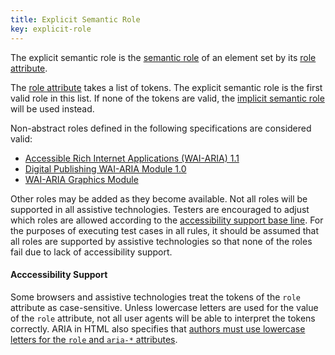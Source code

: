 ```yaml
---
title: Explicit Semantic Role
key: explicit-role
---
```


The explicit semantic role is the [semantic role](#semantic-role) of an element set by its [role attribute](https://www.w3.org/TR/html/dom.html#aria-role-attribute).

The [role attribute](https://www.w3.org/TR/html/dom.html#aria-role-attribute) takes a list of tokens. The explicit semantic role is the first valid role in this list. If none of the tokens are valid, the [implicit semantic role](#implicit-role) will be used instead.

Non-abstract roles defined in the following specifications are considered valid:

- [Accessible Rich Internet Applications (WAI-ARIA) 1.1](https://www.w3.org/TR/wai-aria-1.1/)
- [Digital Publishing WAI-ARIA Module 1.0](https://www.w3.org/TR/dpub-aria-1.0/)
- [WAI-ARIA Graphics Module](https://www.w3.org/TR/graphics-aria-1.0/)

Other roles may be added as they become available. Not all roles will be supported in all assistive technologies. Testers are encouraged to adjust which roles are allowed according to the [accessibility support base line](https://www.w3.org/TR/WCAG-EM/#step1c). For the purposes of executing test cases in all rules, it should be assumed that all roles are supported by assistive technologies so that none of the roles fail due to lack of accessibility support.

#### Acccessibility Support

Some browsers and assistive technologies treat the tokens of the `role` attribute as case-sensitive. Unless lowercase letters are used for the value of the `role` attribute, not all user agents will be able to interpret the tokens correctly. ARIA in HTML also specifies that [authors must use lowercase letters for the `role` and `aria-*` attributes](https://www.w3.org/TR/html-aria/#case-sensitivity).
